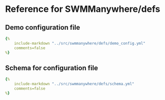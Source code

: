 # Reference for SWMManywhere/defs

## Demo configuration file

```yml
{%
    include-markdown "../src/swmmanywhere/defs/demo_config.yml"
    comments=false
%}
```

## Schema for configuration file

```yml
{%
    include-markdown "../src/swmmanywhere/defs/schema.yml"
    comments=false
%}
```
